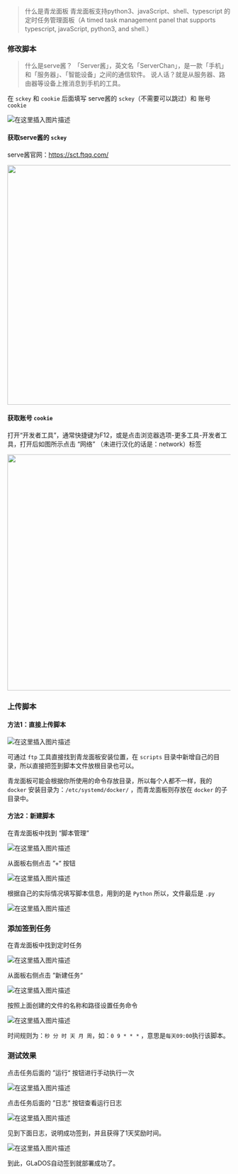 > 什么是青龙面板 青龙面板支持python3、javaScript、shell、typescript 的定时任务管理面板（A timed task management panel that supports typescript, javaScript, python3, and shell.）

### 修改脚本

> 什么是serve酱？ 「Server酱」，英文名「ServerChan」，是一款「手机」和「服务器」、「智能设备」之间的通信软件。 说人话？就是从服务器、路由器等设备上推消息到手机的工具。

在 `sckey` 和 `cookie` 后面填写 serve酱的 `sckey`（不需要可以跳过）和 账号 `cookie`

![在这里插入图片描述](./_resources/4b6651c89c074fa89f59fa030d876944_3ad06e5fd4fb44f4b.png)

#### 获取serve酱的 `sckey`

serve酱官网：https://sct.ftqq.com/

<img width="962" height="541" src="./_resources/watermark_type_d3F5LXplbmhlaQ_sh_09e605635241469da.png" class="jop-noMdConv">

#### 获取账号 `cookie`

打开“开发者工具”，通常快捷键为F12，或是点击浏览器选项-更多工具-开发者工具，打开后如图所示点击 “网络” （未进行汉化的话是：network）标签

<img width="962" height="533" src="./_resources/watermark_type_d3F5LXplbmhlaQ_sh_a3fb233e149241a8a.png" class="jop-noMdConv">

### 上传脚本

#### 方法1：直接上传脚本

![在这里插入图片描述](./_resources/watermark_type_d3F5LXplbmhlaQ_sh_85f23192896a4bc9b.png)

可通过 `ftp` 工具直接找到青龙面板安装位置，在 `scripts` 目录中新增自己的目录，所以直接把签到脚本文件放根目录也可以。

青龙面板可能会根据你所使用的命令存放目录，所以每个人都不一样，我的 `docker` 安装目录为：`/etc/systemd/docker/` ，而青龙面板则存放在 `docker` 的子目录中。

#### 方法2：新建脚本

在青龙面板中找到 “脚本管理”

![在这里插入图片描述](./_resources/watermark_type_d3F5LXplbmhlaQ_sh_2710d78fde4640609.png)

从面板右侧点击 ”+“ 按钮

![在这里插入图片描述](./_resources/766a869e0fdd4576b4d695d8801cade2_872374f62c1d4ada9.png)

根据自己的实际情况填写脚本信息，用到的是 `Python` 所以，文件最后是 `.py`

![在这里插入图片描述](./_resources/watermark_type_d3F5LXplbmhlaQ_sh_b910dc692cdd4cd78.png)

### 添加签到任务

在青龙面板中找到定时任务

![在这里插入图片描述](./_resources/watermark_type_d3F5LXplbmhlaQ_sh_a6340a57362946d99.png)

从面板右侧点击 ”新建任务“

![在这里插入图片描述](./_resources/8136b97659214f8491816f588328c2fc_3600cf0bdc1241eea.png)

按照上面创建的文件的名称和路径设置任务命令

![在这里插入图片描述](./_resources/watermark_type_d3F5LXplbmhlaQ_sh_97ff97fb3b67403d9.png)

时间规则为：`秒 分 时 天 月 周`，如：`0 9 * * *` ，意思是`每天09:00`执行该脚本。

### 测试效果

点击任务后面的 ”运行“ 按钮进行手动执行一次

![在这里插入图片描述](./_resources/ffde4bed28a34af1a6cf6a48457282fa_53e8d504d4df4a4d9.png)

点击任务后面的 ”日志“ 按钮查看运行日志

![在这里插入图片描述](./_resources/10a731652af542bfb8edf19cb755bffc_146e566df53e43338.png)

见到下面日志，说明成功签到，并且获得了1天奖励时间。

![在这里插入图片描述](./_resources/watermark_type_d3F5LXplbmhlaQ_sh_719c7ee35308481cb.png)

到此，GLaDOS自动签到就部署成功了。